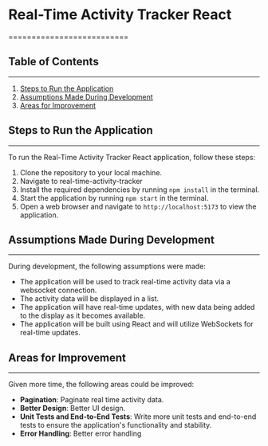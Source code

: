 # Real-Time Activity Tracker React
==========================

## Table of Contents
-----------------

1. [Steps to Run the Application](#steps-to-run-the-application)
2. [Assumptions Made During Development](#assumptions-made-during-development)
3. [Areas for Improvement](#areas-for-improvement)

## Steps to Run the Application
-----------------------------

To run the Real-Time Activity Tracker React application, follow these steps:

1. Clone the repository to your local machine.
2. Navigate to real-time-activity-tracker
3. Install the required dependencies by running `npm install` in the terminal.
4. Start the application by running `npm start` in the terminal.
5. Open a web browser and navigate to `http://localhost:5173` to view the application.

## Assumptions Made During Development
--------------------------------------

During development, the following assumptions were made:

* The application will be used to track real-time activity data via a websocket connection.
* The activity data will be displayed in a list.
* The application will have real-time updates, with new data being added to the display as it becomes available.
* The application will be built using React and will utilize WebSockets for real-time updates.

## Areas for Improvement
-------------------------

Given more time, the following areas could be improved:

* **Pagination**: Paginate real time activity data.
* **Better Design**: Better UI design.
* **Unit Tests and End-to-End Tests**: Write more unit tests and end-to-end tests to ensure the application's functionality and stability.
* **Error Handling**: Better error handling
